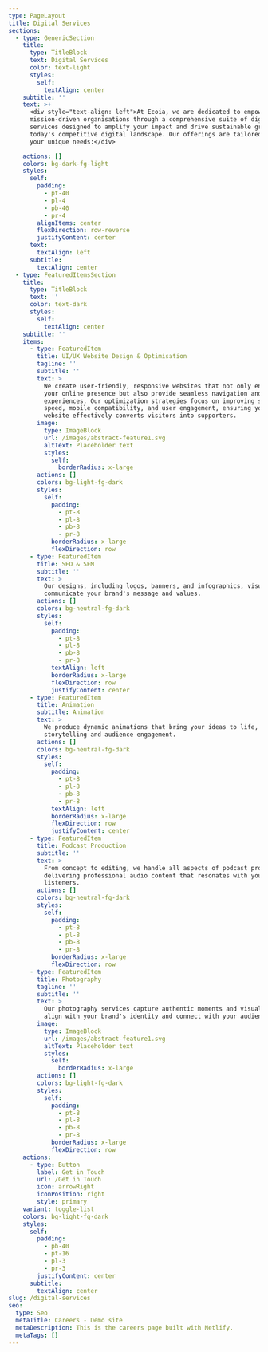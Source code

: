 ```yaml
---
type: PageLayout
title: Digital Services
sections:
  - type: GenericSection
    title:
      type: TitleBlock
      text: Digital Services
      color: text-light
      styles:
        self:
          textAlign: center
    subtitle: ''
    text: >+
      <div style="text-align: left">At Ecoia, we are dedicated to empowering
      mission-driven organisations through a comprehensive suite of digital
      services designed to amplify your impact and drive sustainable growth in
      today's competitive digital landscape. Our offerings are tailored to meet
      your unique needs:</div>

    actions: []
    colors: bg-dark-fg-light
    styles:
      self:
        padding:
          - pt-40
          - pl-4
          - pb-40
          - pr-4
        alignItems: center
        flexDirection: row-reverse
        justifyContent: center
      text:
        textAlign: left
      subtitle:
        textAlign: center
  - type: FeaturedItemsSection
    title:
      type: TitleBlock
      text: ''
      color: text-dark
      styles:
        self:
          textAlign: center
    subtitle: ''
    items:
      - type: FeaturedItem
        title: UI/UX Website Design & Optimisation
        tagline: ''
        subtitle: ''
        text: >
          We create user-friendly, responsive websites that not only enhance
          your online presence but also provide seamless navigation and engaging
          experiences. Our optimization strategies focus on improving site
          speed, mobile compatibility, and user engagement, ensuring your
          website effectively converts visitors into supporters.
        image:
          type: ImageBlock
          url: /images/abstract-feature1.svg
          altText: Placeholder text
          styles:
            self:
              borderRadius: x-large
        actions: []
        colors: bg-light-fg-dark
        styles:
          self:
            padding:
              - pt-8
              - pl-8
              - pb-8
              - pr-8
            borderRadius: x-large
            flexDirection: row
      - type: FeaturedItem
        title: SEO & SEM
        subtitle: ''
        text: >
          Our designs, including logos, banners, and infographics, visually
          communicate your brand's message and values.
        actions: []
        colors: bg-neutral-fg-dark
        styles:
          self:
            padding:
              - pt-8
              - pl-8
              - pb-8
              - pr-8
            textAlign: left
            borderRadius: x-large
            flexDirection: row
            justifyContent: center
      - type: FeaturedItem
        title: Animation
        subtitle: Animation
        text: >
          We produce dynamic animations that bring your ideas to life, enhancing
          storytelling and audience engagement.
        actions: []
        colors: bg-neutral-fg-dark
        styles:
          self:
            padding:
              - pt-8
              - pl-8
              - pb-8
              - pr-8
            textAlign: left
            borderRadius: x-large
            flexDirection: row
            justifyContent: center
      - type: FeaturedItem
        title: Podcast Production
        subtitle: ''
        text: >
          From concept to editing, we handle all aspects of podcast production,
          delivering professional audio content that resonates with your
          listeners.
        actions: []
        colors: bg-neutral-fg-dark
        styles:
          self:
            padding:
              - pt-8
              - pl-8
              - pb-8
              - pr-8
            borderRadius: x-large
            flexDirection: row
      - type: FeaturedItem
        title: Photography
        tagline: ''
        subtitle: ''
        text: >
          Our photography services capture authentic moments and visuals that
          align with your brand's identity and connect with your audience.
        image:
          type: ImageBlock
          url: /images/abstract-feature1.svg
          altText: Placeholder text
          styles:
            self:
              borderRadius: x-large
        actions: []
        colors: bg-light-fg-dark
        styles:
          self:
            padding:
              - pt-8
              - pl-8
              - pb-8
              - pr-8
            borderRadius: x-large
            flexDirection: row
    actions:
      - type: Button
        label: Get in Touch
        url: /Get in Touch
        icon: arrowRight
        iconPosition: right
        style: primary
    variant: toggle-list
    colors: bg-light-fg-dark
    styles:
      self:
        padding:
          - pb-40
          - pt-16
          - pl-3
          - pr-3
        justifyContent: center
      subtitle:
        textAlign: center
slug: /digital-services
seo:
  type: Seo
  metaTitle: Careers - Demo site
  metaDescription: This is the careers page built with Netlify.
  metaTags: []
---
```

